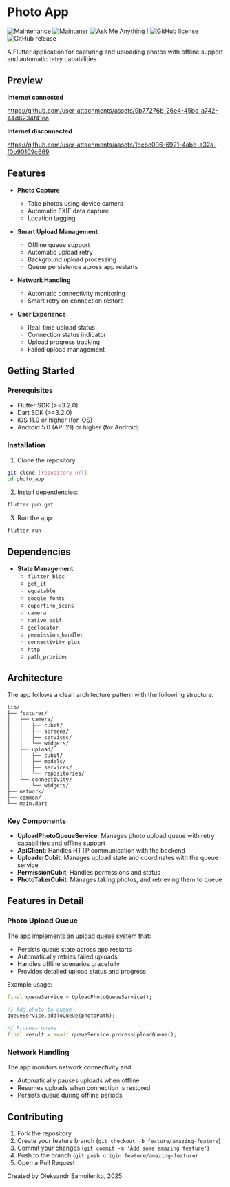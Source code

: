 # Photo App
[![Maintenance](https://img.shields.io/badge/Maintained%3F-yes-green.svg)]()
[![Maintaner](https://img.shields.io/static/v1?label=Oleksandr%20Samoilenko&message=Maintainer&color=red)](mailto:oleksandr.samoileko@gmail.com)
[![Ask Me Anything !](https://img.shields.io/badge/Ask%20me-anything-1abc9c.svg)]()
![GitHub license](https://img.shields.io/github/license/Naereen/StrapDown.js.svg)
![GitHub release](https://img.shields.io/badge/release-v1.0.0-blue)

A Flutter application for capturing and uploading photos with offline support and automatic retry capabilities.

## Preview


**Internet connected**

https://github.com/user-attachments/assets/9b77276b-26e4-45bc-a742-44d6234f41ea


**Internet disconnected**

https://github.com/user-attachments/assets/1bcbc096-6921-4abb-a32a-f0b90109c669



## Features

-   **Photo Capture**

    -   Take photos using device camera
    -   Automatic EXIF data capture
    -   Location tagging

-   **Smart Upload Management**

    -   Offline queue support
    -   Automatic upload retry
    -   Background upload processing
    -   Queue persistence across app restarts

-   **Network Handling**
    -   Automatic connectivity monitoring
    -   Smart retry on connection restore
    

-   **User Experience**
    -   Real-time upload status
    -   Connection status indicator
    -   Upload progress tracking
    -   Failed upload management

## Getting Started

### Prerequisites

-   Flutter SDK (>=3.2.0)
-   Dart SDK (>=3.2.0)
-   iOS 11.0 or higher (for iOS)
-   Android 5.0 (API 21) or higher (for Android)

### Installation

1. Clone the repository:

```bash
git clone [repository-url]
cd photo_app
```

2. Install dependencies:

```bash
flutter pub get
```

3. Run the app:

```bash
flutter run
```

## Dependencies

-   **State Management**
    -   `flutter_bloc`
    -   `get_it`
    -   `equatable`
    -   `google_fonts`
    -   `cupertino_icons`
    -   `camera`
    -   `native_exif`
    -   `geolocator`
    -   `permission_handler`
    -   `connectivity_plus`
    -   `http`
    -   `path_provider`

## Architecture

The app follows a clean architecture pattern with the following structure:

```
lib/
├── features/
│   ├── camera/
│   │   ├── cubit/
│   │   ├── screens/
│   │   ├── services/
│   │   └── widgets/
│   ├── upload/
│   │   ├── cubit/
│   │   ├── models/
│   │   ├── services/
│   │   └── repositories/
│   └── connectivity/
│       └── widgets/
├── network/
├── common/
└── main.dart
```

### Key Components

-   **UploadPhotoQueueService**: Manages photo upload queue with retry capabilities and offline support
-   **ApiClient**: Handles HTTP communication with the backend
-   **UploaderCubit**: Manages upload state and coordinates with the queue service
-   **PermissionCubit**: Handles permissions and status
-   **PhotoTakerCubit**: Manages taking photos, and retrieving them to queue

## Features in Detail

### Photo Upload Queue

The app implements an upload queue system that:

-   Persists queue state across app restarts
-   Automatically retries failed uploads
-   Handles offline scenarios gracefully
-   Provides detailed upload status and progress

Example usage:

```dart
final queueService = UploadPhotoQueueService();

// Add photo to queue
queueService.addToQueue(photoPath);

// Process queue
final result = await queueService.processUploadQueue();
```

### Network Handling

The app monitors network connectivity and:

-   Automatically pauses uploads when offline
-   Resumes uploads when connection is restored
-   Persists queue during offline periods

## Contributing

1. Fork the repository
2. Create your feature branch (`git checkout -b feature/amazing-feature`)
3. Commit your changes (`git commit -m 'Add some amazing feature'`)
4. Push to the branch (`git push origin feature/amazing-feature`)
5. Open a Pull Request

Created by Oleksandr Samoilenko, 2025

